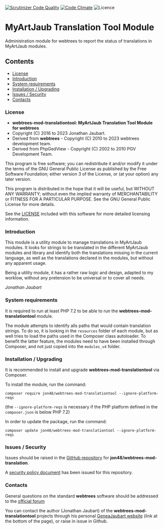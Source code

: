 [![Scrutinizer Code Quality](https://scrutinizer-ci.com/g/jon48/webtrees-mod-translationtool/badges/quality-score.png?b=main)](https://scrutinizer-ci.com/g/jon48/webtrees-mod-translationtool/?branch=main)
[![Code Climate](https://codeclimate.com/github/jon48/webtrees-mod-translationtool/badges/gpa.svg)](https://codeclimate.com/github/jon48/webtrees-mod-translationtool)
![Licence](https://img.shields.io/github/license/jon48/webtrees-mod-translationtool)

# MyArtJaub Translation Tool Module
Administration module for webtrees to report the status of translations in MyArtJaub modules.

## Contents

* [License](#license)
* [Introduction](#introduction)
* [System requirements](#system-requirements)
* [Installation / Upgrading](#installation--upgrading)
* [Issues / Security](#issues--security)
* [Contacts](#contacts)

### License

* **webtrees-mod-translationtool: MyArtJaub Translation Tool Module for webtrees**
* Copyright (C) 2016 to 2023 Jonathan Jaubart.
* Derived from **webtrees** - Copyright (C) 2010 to 2023  webtrees development team.
* Derived from PhpGedView - Copyright (C) 2002 to 2010  PGV Development Team.

This program is free software; you can redistribute it and/or modify it under the
terms of the GNU General Public License as published by the Free Software
Foundation; either version 3 of the License, or (at your option) any later version.

This program is distributed in the hope that it will be useful, but WITHOUT ANY
WARRANTY; without even the implied warranty of MERCHANTABILITY or FITNESS FOR A
PARTICULAR PURPOSE.  See the GNU General Public License for more details.

See the [LICENSE](LICENSE.md) included with this software for more detailed licensing
information.


### Introduction

This module is a utility module to manage translations in MyArtJaub modules.
It looks for strings to be translated in the different MyArtJaub modules and library 
and identify both the translations missing in the current language, as well as the 
translations declared in the modules, but without any apparent usage.

Being a utility module, it has a rather raw logic and design, adapted to my worklow, 
without any pretension to be universal or to cover all needs.

*Jonathan Jaubart*

### System requirements

It is required to run at least PHP 7.2 to be able to run the **webtrees-mod-translationtool** module.

The module attempts to identify alls paths that would contain translation strings.
To do so, it is looking in the `resources` folder of each module, but as well tries to load the paths 
used in the Composer class autoloader. To benefit the latter feature, the modules need to have been installed
through Composer, and not just copied into the `modules_v4` folder.

### Installation / Upgrading

It is recommended to install and upgrade **webtrees-mod-translationtool** via Composer.

To install the module, run the command:

```shell
composer require jon48/webtrees-mod-translationtool --ignore-platform-reqs
```
(the `--ignore-platform-reqs` is necessary if the PHP platform defined in the `composer.json` is below PHP 7.2)
	
In order to update the package, run the command:

```shell
composer update jon48/webtrees-mod-translationtool --ignore-platform-reqs
```

### Issues / Security

Issues should be raised in the [GitHub repository](https://github.com/jon48/webtrees-mod-translationtool/issues) for **jon48/webtrees-mod-translation**.

A [security policy document](SECURITY.md) has been issued for this repository.

### Contacts

General questions on the standard **webtrees** software should be addressed to the
[official forum](http://www.webtrees.net/index.php/forum)

You can contact the author (Jonathan Jaubart) of the **webtrees-mod-translationtool** projects 
through his personal [GeneaJaubart website](http://genea.jaubart.com/wt/) (link at the bottom of the page), 
or raise in issue in Github.

